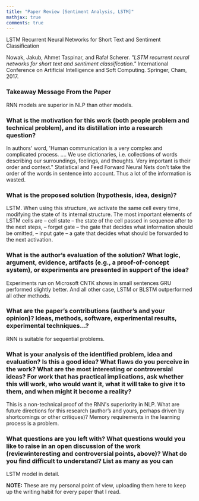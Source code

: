```yaml
---
title: "Paper Review [Sentiment Analysis, LSTM]"
mathjax: true
comments: true
---
```


LSTM Recurrent Neural Networks for Short Text and Sentiment Classification

Nowak, Jakub, Ahmet Taspinar, and Rafał Scherer. *"LSTM recurrent neural networks for short text and sentiment classification."* International Conference on Artificial Intelligence and Soft Computing. Springer, Cham, 2017.

### Takeaway Message From the Paper
RNN models are superior in NLP than other models.
### What is the motivation for this work (both people problem and technical problem), and its distillation into a research question?
In authors' word, 'Human communication is a very complex and complicated process. …. We use dictionaries, i.e. collections of words describing our surroundings, feelings, and thoughts. Very important is their order and context."  Statistical and Feed Forward Neural Nets don't take the order of the words in sentence into account. Thus a lot of the information is wasted.
### What is the proposed solution (hypothesis, idea, design)?
LSTM. When using this structure, we activate the same cell every time, modifying the state of its internal structure. The most important elements of LSTM cells are
– cell state – the state of the cell passed in sequence after to the next steps,
– forget gate – the gate that decides what information should be omitted,
– input gate – a gate that decides what should be forwarded to the next activation.
### What is the author’s evaluation of the solution? What logic, argument, evidence, artifacts (e.g., a proof-of-concept system), or experiments are presented in support of the idea?
Experiments run on Microsoft CNTK shows in small sentences GRU performed slightly better. And all other case, LSTM or BLSTM outperformed all other methods.

### What are the paper’s contributions (author’s and your opinion)? Ideas, methods, software, experimental results, experimental techniques...?
RNN is suitable for sequential problems.
### What is your analysis of the identified problem, idea and evaluation? Is this a good idea? What flaws do you perceive in the work? What are the most interesting or controversial ideas? For work that has practical implications, ask whether this will work, who would want it, what it will take to give it to them, and when might it become a reality?
This is a non-technical proof of the RNN's superiority in NLP. 
What are future directions for this research (author’s and yours, perhaps driven by shortcomings or other critiques)?
Memory requirements in the learning process is a problem. 

### What questions are you left with? What questions would you like to raise in an open discussion of the work (reviewinteresting and controversial points, above)? What do you find difficult to understand? List as many as you can
LSTM model in detail.

**NOTE:** These are my personal point of view, uploading them here to keep up the writing habit for every paper that I read.
